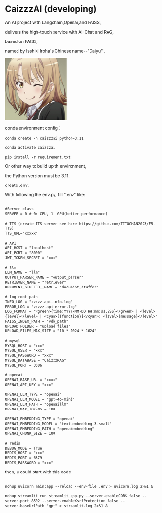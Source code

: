 

# CaizzzAI (developing)

An AI project with Langchain,Openai,and FAISS,

delivers the high-touch service with AI-Chat and RAG,

based on FAISS,

named by Isshiki Iroha's Chinese name--"Caiyu" .



<img src="static/img/image.png" alt="image" style="width:40%;" />

conda environment config：

```conda create -n caizzzai python=3.11```

```conda activate caizzzai```

```pip install -r requirement.txt```

Or other way to build up th environment,

the Python version must be 3.11.
 
create .env:

With following the env.py, fill ".env" like:

```

#Server class
SERVER = 0 # 0: CPU, 1: GPU(better performance)

# TTS (create TTS server see here https://github.com/TITOCHAN2023/F5-TTS)
TTS_URL="xxxxx"

# API
API_HOST = "localhost"
API_PORT = "8000"
JWT_TOKEN_SECRET = "xxx"

# llm
LLM_NAME = "llm"
OUTPUT_PARSER_NAME = "output_parser"
RETRIEVER_NAME = "retriever"
DOCUMENT_STUFFER__NAME = "document_stuffer"

# log root path
INFO_LOG = "zzzzz-api-info.log"
ERROR_LOG = "zzzzz-api-error.log"
LOG_FORMAT = "<green>{time:YYYY-MM-DD HH:mm:ss.SSS}</green> | <level>{level}</level> | <cyan>[{function}]</cyan>: <level>{message}</level>"
FAISS_INDEX_PATH = "vdb_path"
UPLOAD_FOLDER = "upload_files"
UPLOAD_FILES_MAX_SIZE = "10 * 1024 * 1024"

# mysql
MYSQL_HOST = "xxx"
MYSQL_USER = "xxx"
MYSQL_PASSWORD = "xxx"
MYSQL_DATABASE = "CaizzzRAG"
MYSQL_PORT = 3306

# openai
OPENAI_BASE_URL = "xxxx"
OPENAI_API_KEY = "xxx"

OPENAI_LLM_TYPE = "openai"
OPENAI_LLM_MODEL = "gpt-4o-mini"
OPENAI_LLM_PATH = "openaillm"
OPENAI_MAX_TOKENS = 100

OPENAI_EMBEDDING_TYPE = "openai"
OPENAI_EMBEDDING_MODEL = "text-embedding-3-small"
OPENAI_EMBEDDING_PATH = "openaiembedding"
OPENAI_CHUNK_SIZE = 100

# redis
DEBUG_MODE = True
REDIS_HOST = "xxx"
REDIS_PORT = 6379
REDIS_PASSWORD = "xxx"

```

then, u could start with this code

```

nohup uvicorn main:app --reload --env-file .env > uvicorn.log 2>&1 &

nohup streamlit run streamlit_app.py --server.enableCORS false --server.port 8502 --server.enableXsrfProtection false --server.baseUrlPath "gpt" > streamlit.log 2>&1 &

```

